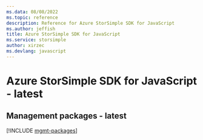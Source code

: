 ```yaml
---
ms.data: 08/08/2022
ms.topic: reference
description: Reference for Azure StorSimple SDK for JavaScript
ms.author: jeffish
title: Azure StorSimple SDK for JavaScript
ms.service: storsimple
author: xirzec
ms.devlang: javascript
---
```

# Azure StorSimple SDK for JavaScript - latest

## Management packages - latest
[!INCLUDE [mgmt-packages](storsimple-mgmt-index.md)]